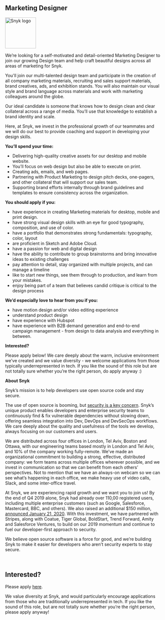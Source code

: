 Marketing Designer
---

<img src="https://res.cloudinary.com/snyk/image/upload/v1537345894/press-kit/brand/logo-black.png" width="100" alt="Snyk logo" />

<p><span style="font-weight: 400;">We’re looking for a self-motivated and detail-oriented Marketing Designer to join our growing Design team and help craft beautiful designs across all areas of marketing for Snyk.</span></p>
<p><span style="font-weight: 400;">You'll join our multi-talented design team and participate in the creation of all company marketing materials, recruiting and sales support materials, brand creatives, ads, and exhibition stands. You will also maintain our visual style and brand language across materials and work with marketing colleagues around the globe.</span></p>
<p><span style="font-weight: 400;">Our ideal candidate is someone that knows how to design clean and clear collateral across a range of media. You’ll use that knowledge to establish a brand identity and scale. </span></p>
<p><span style="font-weight: 400;">Here, at Snyk, we invest in the professional growth of our teammates and we will do our best to provide coaching and support in developing your design skills. </span></p>
<p><strong>You’ll spend your time:</strong></p>
<ul>
<li style="font-weight: 400;"><span style="font-weight: 400;">Delivering high-quality creative assets for our desktop and mobile website.</span></li>
<li style="font-weight: 400;"><span style="font-weight: 400;">You’ll focus on web design but also be able to execute on print.</span></li>
<li style="font-weight: 400;"><span style="font-weight: 400;">Creating ads, emails, and web pages.</span></li>
<li style="font-weight: 400;"><span style="font-weight: 400;">Partnering with Product Marketing to design pitch decks, one-pagers, and other collateral that will support our sales team.</span></li>
<li style="font-weight: 400;"><span style="font-weight: 400;">Supporting brand efforts internally through brand guidelines and templates to ensure consistency across the organization.</span></li>
</ul>
<p><strong>You should apply if you:</strong></p>
<ul>
<li style="font-weight: 400;"><span style="font-weight: 400;">have experience in creating Marketing materials for desktop, mobile and print design.</span></li>
<li style="font-weight: 400;"><span style="font-weight: 400;">have strong visual design skills with an eye for good typography, composition, and use of color.</span></li>
<li style="font-weight: 400;"><span style="font-weight: 400;">have a portfolio that demonstrates strong fundamentals: typography, color, layout</span></li>
<li style="font-weight: 400;"><span style="font-weight: 400;">are proficient in Sketch and Adobe Cloud.</span></li>
<li style="font-weight: 400;"><span style="font-weight: 400;">have a passion for web and digital design</span></li>
<li style="font-weight: 400;"><span style="font-weight: 400;">have the ability to contribute to group brainstorms and bring innovative ideas to existing challenges</span></li>
<li style="font-weight: 400;"><span style="font-weight: 400;">pay attention to detail, stay organized with multiple projects, and can manage a timeline</span></li>
<li style="font-weight: 400;"><span style="font-weight: 400;">like to start new things, see them through to production, and learn from your mistakes.</span></li>
<li style="font-weight: 400;"><span style="font-weight: 400;">enjoy being part of a team that believes candid critique is critical to the design process</span></li>
</ul>
<p><strong>We’d especially love to hear from you if you:</strong></p>
<ul>
<li style="font-weight: 400;"><span style="font-weight: 400;">have motion design and/or video editing experience</span></li>
<li style="font-weight: 400;"><span style="font-weight: 400;">understand product design</span></li>
<li style="font-weight: 400;"><span style="font-weight: 400;">have experience with Hubspot</span></li>
<li style="font-weight: 400;"><span style="font-weight: 400;">have experience with B2B demand generation and end-to-end campaign management - from design to data analysis and everything in between.</span></li>
</ul>
<p><strong>Interested?</strong></p>
<p><span style="font-weight: 400;">Please apply below! We care deeply about the warm, inclusive environment we’ve created and we value diversity - we welcome applications from those typically underrepresented in tech. If you like the sound of this role but are not totally sure whether you’re the right person, do apply anyway :)</span></p>
<p><strong>About Snyk</strong></p>
<p><span style="font-weight: 400;">Snyk’s mission is to help developers use open source code and stay secure. </span></p>
<p><span style="font-weight: 400;">The use of open source is booming, but </span><a href="https://snyk.io/blog/devsecops-insights-2020/"><span style="font-weight: 400;">security is a key concern</span></a><span style="font-weight: 400;">. Snyk’s unique product enables developers and enterprise security teams to continuously find &amp; fix vulnerable dependencies without slowing down, offering seamless integration into Dev, DevOps and DevSecOps workflows. We care deeply about the quality and usefulness of the tools we develop, always focusing on our customers and users. </span></p>
<p><span style="font-weight: 400;">We are distributed across four offices in London, Tel Aviv, Boston and Ottawa, with our engineering teams based mostly in London and Tel Aviv, and 10% of the company working fully-remote. We’ve made an organizational commitment to building a strong, effective, distributed company: we form teams across multiple offices wherever possible, and we invest in communication so that we can benefit from each others’ perspectives. Not to mention that we have an always-on webcam so we can see what’s happening in each office, we make heavy use of video calls, Slack, and some inter-office travel.</span></p>
<p><span style="font-weight: 400;">At Snyk, we are experiencing rapid growth and we want you to join us! By the end of Q4 2019 alone, Snyk had already over 110,00 registered users, including multiple enterprise customers (such as Google, Salesforce, Mastercard, BBC, and others). We also raised an additional $150 million, </span><a href="https://snyk.io/blog/snyk-closes-150m/"><span style="font-weight: 400;">announced January 21, 2020</span></a><span style="font-weight: 400;">. With this investment, we have partnered with Stripes, along with Coatue, Tiger Global, BoldStart, Trend Forward, Amity and Salesforce Ventures, to build on our 2019 momentum and continue to fuel our developer-first approach to security. </span></p>
<p><span style="font-weight: 400;">We believe open source software is a force for good, and we’re building Snyk to make it easier for developers who aren’t security experts to stay secure.</span></p>
<p> </p>

Interested?
---

Please apply [here](https://boards.greenhouse.io/snyk/jobs/4133698002#app).

We value diversity at Snyk, and would particularly encourage applications from those who are traditionally underrepresented in tech.
If you like the sound of this role, but are not totally sure whether you’re the right person, please apply anyway!
